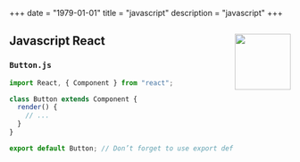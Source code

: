 +++ 
date = "1979-01-01"
title = "javascript"
description = "javascript"
+++


<h2 id=Javascript-React>Javascript React
<img src="https://upload.wikimedia.org/wikipedia/commons/thumb/9/99/Unofficial_JavaScript_logo_2.svg/1200px-Unofficial_JavaScript_logo_2.svg.png" height="100" width="100" align="right">

</h2>

### `Button.js`

```js
import React, { Component } from "react";

class Button extends Component {
  render() {
    // ...
  }
}

export default Button; // Don’t forget to use export default!
```

